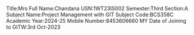 Title:Mrs
Full Name:Chandana
USN:1WT23IS002
Semester:Third
Section:A
Subject Name:Project Management with GIT
Subject Code:BCS358C
Academic Year:2024-25
Mobile Number:8453606660
MY Date of Joining to GITW:3rd Oct-2023

